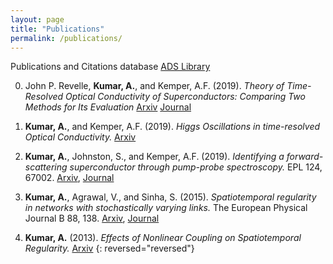 ```yaml
---
layout: page
title: "Publications"
permalink: /publications/
---
```


Publications and Citations database [ADS Library](https://ui.adsabs.harvard.edu/public-libraries/GenfDFZvTECuoIrnChPeHw) 

0. John P. Revelle, **Kumar, A.**, and Kemper, A.F. (2019).
*Theory of Time-Resolved Optical Conductivity of Superconductors: Comparing Two Methods for Its Evaluation*
[Arxiv](ihttps://arxiv.org/abs/1909.04669)
[Journal](https://www.mdpi.com/2410-3896/4/3/79)

0. **Kumar, A.**, and Kemper, A.F. (2019).
*Higgs Oscillations in time-resolved Optical Conductivity.*
[Arxiv](http://arxiv.org/abs/1902.09549)

0. **Kumar, A.**, Johnston, S., and Kemper, A.F. (2019).
*Identifying a forward-scattering superconductor through pump-probe spectroscopy.*
EPL 124, 67002.
[Arxiv](https://arxiv.org/abs/1712.10019),
[Journal](https://doi.org/10.1209%2F0295-5075%2F124%2F67002)

0. **Kumar, A.**, Agrawal, V., and Sinha, S. (2015).
*Spatiotemporal regularity in networks with stochastically varying links.*
The European Physical Journal B 88, 138.
[Arxiv](https://arxiv.org/abs/1404.3196),
[Journal](http://dx.doi.org/10.1140/epjb/e2015-50338-9)

0. **Kumar, A.** (2013).
*Effects of Nonlinear Coupling on Spatiotemporal Regularity.* 
[Arxiv](http://arxiv.org/abs/1309.4555)
{: reversed="reversed"}



